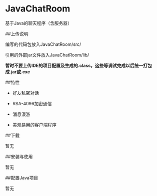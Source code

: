 # JavaChatRoom
基于Java的聊天程序（含服务器）

##上传说明

编写的代码包放入JavaChatRoom/src/

引用的外部jar文件放入JavaChatRoom/lib/

**暂时不要上传IDE的项目配置及生成的.class，这些等调试完成以后统一打包成.jar或.exe**

##特性

- 好友私密对话

- RSA-4096加密通信

- 消息漫游

- 美观易用的客户端程序

##下载

暂无

##安装与使用

暂无

##配置Java项目

暂无
